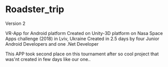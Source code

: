 # Roadster_trip
Version 2


VR-App for Android platform
Created on Unity-3D platform
on Nasa Space Apps challenge (2018)
in Lviv, Ukraine
Created in 2.5 days by four Junior Android Developers and one .Net Developer


This APP took second place on this tournament after so cool project that was'nt created in few days like our one..
